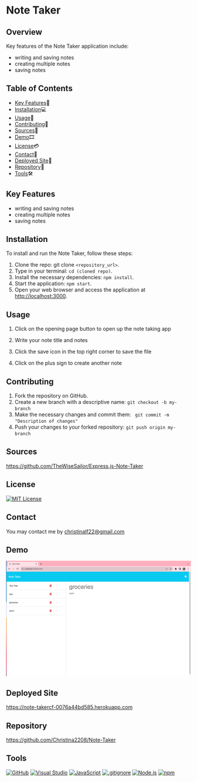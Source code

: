 # Note Taker

## Overview

Key features of the Note Taker application include:

- writing and saving notes
- creating multiple notes
- saving notes

## Table of Contents

- [Key Features](#key-features)🔑
- [Installation](#installation)💻
- [Usage](#usage)📲
- [Contributing](#contributing)📜
- [Sources](#sources)🔎
- [Demo](#Demo)🎞
- [License](#license)💳
- [Contact](#contact)📩
- [Deployed Site](#deployedsite)🧮
- [Repository](#repository)📂
- [Tools](#Tools)🛠

## Key Features <a name="key-features"></a>

- writing and saving notes
- creating multiple notes
- saving notes

## Installation <a name="installation"></a>

To install and run the Note Taker, follow these steps: <br>

1.  Clone the repo: git clone `<repository_url>`.
2.  Type in your terminal: `cd (cloned repo)`.
3.  Install the necessary dependencies: `npm install`.
4.  Start the application: `npm start`.
5.  Open your web browser and access the application at [http://localhost:3000](http://localhost:3000).

## Usage <a name="usage"></a>

1. Click on the opening page button to open up the note taking app

2. Write your note title and notes

3. Click the save icon in the top right corner to save the file

4. Click on the plus sign to create another note


## Contributing <a name="contributing"></a>

1. Fork the repository on GitHub.
2. Create a new branch with a descriptive name: `git checkout -b my-branch`
3. Make the necessary changes and commit them: ` git commit -m "Description of changes"`
4. Push your changes to your forked repository: `git push origin my-branch`

## Sources<a name="Sources"></a>

https://github.com/TheWiseSailor/Express.js-Note-Taker

## License <a name="license"></a>

[![MIT License](https://img.shields.io/badge/License-MIT-yellow.svg)](https://opensource.org/licenses/MIT)

## Contact <a name="contact"></a>

You may contact me by christinalf22@gmail.com

## Demo <a name="Demo"></a>

![ScreenShot](https://github.com/Christina2208/Note-Taker/blob/main/images/Note-Taker-Demo.png)

## Deployed Site <a name="deployedsite"></a>

https://note-takercf-0076a44bd585.herokuapp.com

## Repository <a name="repository"></a>

https://github.com/Christina2208/Note-Taker

## Tools<a name="Tools"></a>

[![GitHub](https://img.shields.io/badge/--181717?logo=github&logoColor=ffffff)](https://github.com/)
[![Visual Studio](https://badgen.net/badge/icon/visualstudio?icon=visualstudio&label)](https://visualstudio.microsoft.com)
[![JavaScript](https://badgen.net/badge/icon/javascript?icon=javascript&label)](https://www.javascript.com/)
[![.gitignore](https://badgen.net/badge/icon/git?icon=git&label)](https://git-scm.com/doc)
[![Node.js](https://badgen.net/badge/icon/nodejs?icon=nodejs&label)](https://nodejs.org/)
[![npm](https://badgen.net/badge/icon/npm?icon=npm&label)](https://npmjs.com/)
